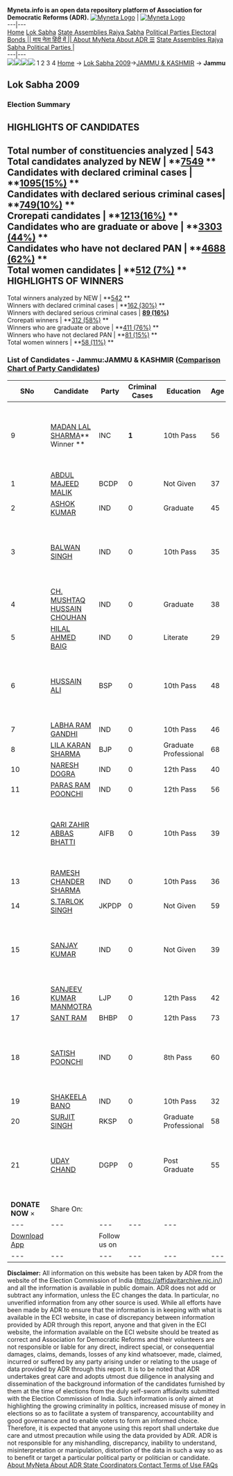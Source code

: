 **Myneta.info is an open data repository platform of Association for Democratic Reforms (ADR).**
[![Myneta Logo](https://www.myneta.info/lib/img/myneta-logo.png)](https://www.myneta.info/) | [![Myneta Logo](https://www.myneta.info/lib/img/adr-logo.png)](https://adrindia.org)  
---|---  
[Home](https://www.myneta.info/) [Lok Sabha](https://www.myneta.info/#ls "Lok Sabha") [ State Assemblies ](https://www.myneta.info/#sa "State Assemblies") [Rajya Sabha](https://www.myneta.info/#rs "Rajya Sabha") [Political Parties ](https://www.myneta.info/party "Political Parties") [ Electoral Bonds ](https://www.myneta.info/electoral_bonds "Electoral Bonds") [ || माय नेता हिंदी में || ](https://translate.google.co.in/translate?prev=hp&hl=en&js=y&u=www.myneta.info&sl=en&tl=hi&history_state0=) [ About MyNeta ](https://adrindia.org/content/about-myneta) [ About ADR ](https://adrindia.org/about-adr/who-we-are) [☰](javascript:void\(0\))
[ State Assemblies ](https://www.myneta.info/#sa "State Assemblies") [ Rajya Sabha ](https://www.myneta.info/#rs "Rajya Sabha") [ Political Parties ](https://www.myneta.info/party "Political Parties")
|   
---|---  
![](https://www.myneta.info/lib/img/banner/banner-1.png)![](https://www.myneta.info/lib/img/banner/banner-2.png)![](https://www.myneta.info/lib/img/banner/banner-3.png)![](https://www.myneta.info/lib/img/banner/banner-4.png)
1  2  3  4 
[Home](https://www.myneta.info/) → [Lok Sabha 2009](https://www.myneta.info/ls2009/)→[JAMMU & KASHMIR](https://www.myneta.info/ls2009/index.php?action=show_constituencies&state_id=9) → **Jammu**
### 
## Lok Sabha 2009
###  Election Summary 
HIGHLIGHTS OF CANDIDATES  
---  
Total number of constituencies analyzed |  543   
Total candidates analyzed by NEW | **[7549](https://www.myneta.info/ls2009/index.php?action=summary&subAction=candidates_analyzed&sort=candidate#summary) **  
Candidates with declared criminal cases | **[1095(15%)](https://www.myneta.info/ls2009/index.php?action=summary&subAction=crime&sort=candidate#summary) **  
Candidates with declared serious criminal cases| **[749(10%)](https://www.myneta.info/ls2009/index.php?action=summary&subAction=serious_crime&sort=candidate#summary) **  
Crorepati candidates | **[1213(16%)](https://www.myneta.info/ls2009/index.php?action=summary&subAction=crorepati&sort=candidate#summary) **  
Candidates who are graduate or above | **[3303 (44%)](https://www.myneta.info/ls2009/index.php?action=summary&subAction=education&sort=candidate#summary) **  
Candidates who have not declared PAN | **[4688 (62%)](https://www.myneta.info/ls2009/index.php?action=summary&subAction=without_pan&sort=candidate#summary) **  
Total women candidates | **[512 (7%)](https://www.myneta.info/ls2009/index.php?action=summary&subAction=women_candidate&sort=candidate#summary) **  
HIGHLIGHTS OF WINNERS  
---  
Total winners analyzed by NEW | **[542](https://www.myneta.info/ls2009/index.php?action=summary&subAction=winner_analyzed&sort=candidate#summary) **  
Winners with declared criminal cases | **[162 (30%)](https://www.myneta.info/ls2009/index.php?action=summary&subAction=winner_crime&sort=candidate#summary) **  
Winners with declared serious criminal cases | **[89 (16%)](https://www.myneta.info/ls2009/index.php?action=summary&subAction=winner_serious_crime&sort=candidate#summary)**  
Crorepati winners | **[312 (58%)](https://www.myneta.info/ls2009/index.php?action=summary&subAction=winner_crorepati&sort=candidate#summary) **  
Winners who are graduate or above | **[411 (76%)](https://www.myneta.info/ls2009/index.php?action=summary&subAction=winner_education&sort=candidate#summary) **  
Winners who have not declared PAN | **[81 (15%)](https://www.myneta.info/ls2009/index.php?action=summary&subAction=winner_without_pan&sort=candidate#summary) **  
Total women winners | **[58 (11%)](https://www.myneta.info/ls2009/index.php?action=summary&subAction=winner_women&sort=candidate#summary) **  
### List of Candidates - Jammu:JAMMU & KASHMIR ([Comparison Chart of Party Candidates](https://www.myneta.info/ls2009/comparisonchart.php?constituency_id=41))
SNo | Candidate| Party| Criminal Cases| Education| Age| Total Assets| Liabilities  
---|---|---|---|---|---|---|---  
9  | [MADAN LAL SHARMA](https://www.myneta.info/ls2009/candidate.php?candidate_id=2087)** Winner ** | INC | **1** | 10th Pass| 56 | ![](https://myneta.info/image_v2.php?myneta_folder=ls2009&candidate_id=2087&col=ta) | ![](https://myneta.info/image_v2.php?myneta_folder=ls2009&candidate_id=2087&col=lia)  
1  | [ABDUL MAJEED MALIK](https://www.myneta.info/ls2009/candidate.php?candidate_id=2093) | BCDP | 0 | Not Given| 37 | Rs 80,000 ~ 80 Thou+ | Rs 0 ~   
2  | [ASHOK KUMAR](https://www.myneta.info/ls2009/candidate.php?candidate_id=2094) | IND | 0 | Graduate| 45 | Rs 44,19,044 ~ 44 Lacs+ | Rs 51,512 ~ 51 Thou+  
3  | [BALWAN SINGH](https://www.myneta.info/ls2009/candidate.php?candidate_id=2095) | IND | 0 | 10th Pass| 35 | ![](https://myneta.info/image_v2.php?myneta_folder=ls2009&candidate_id=2095&col=ta) | ![](https://myneta.info/image_v2.php?myneta_folder=ls2009&candidate_id=2095&col=lia)  
4  | [CH. MUSHTAQ HUSSAIN CHOUHAN](https://www.myneta.info/ls2009/candidate.php?candidate_id=2102) | IND | 0 | Graduate| 38 | Rs 50,000 ~ 50 Thou+ | Rs 0 ~   
5  | [HILAL AHMED BAIG](https://www.myneta.info/ls2009/candidate.php?candidate_id=2104) | IND | 0 | Literate| 29 | Rs 1,60,25,000 ~ 1 Crore+ | Rs 0 ~   
6  | [HUSSAIN ALI](https://www.myneta.info/ls2009/candidate.php?candidate_id=2085) | BSP | 0 | 10th Pass| 48 | ![](https://myneta.info/image_v2.php?myneta_folder=ls2009&candidate_id=2085&col=ta) | ![](https://myneta.info/image_v2.php?myneta_folder=ls2009&candidate_id=2085&col=lia)  
7  | [LABHA RAM GANDHI](https://www.myneta.info/ls2009/candidate.php?candidate_id=2101) | IND | 0 | 10th Pass| 46 | Rs 2,85,000 ~ 2 Lacs+ | Rs 50,000 ~ 50 Thou+  
8  | [LILA KARAN SHARMA](https://www.myneta.info/ls2009/candidate.php?candidate_id=2086) | BJP | 0 | Graduate Professional| 68 | Rs 1,34,49,407 ~ 1 Crore+ | Rs 1,21,108 ~ 1 Lacs+  
10  | [NARESH DOGRA](https://www.myneta.info/ls2009/candidate.php?candidate_id=2103) | IND | 0 | 12th Pass| 40 | Rs 19,99,802 ~ 19 Lacs+ | Rs 1,62,000 ~ 1 Lacs+  
11  | [PARAS RAM POONCHI](https://www.myneta.info/ls2009/candidate.php?candidate_id=2096) | IND | 0 | 12th Pass| 56 | Rs 3,10,000 ~ 3 Lacs+ | Rs 0 ~   
12  | [QARI ZAHIR ABBAS BHATTI](https://www.myneta.info/ls2009/candidate.php?candidate_id=2092) | AIFB | 0 | 10th Pass| 39 | ![](https://myneta.info/image_v2.php?myneta_folder=ls2009&candidate_id=2092&col=ta) | ![](https://myneta.info/image_v2.php?myneta_folder=ls2009&candidate_id=2092&col=lia)  
13  | [RAMESH CHANDER SHARMA](https://www.myneta.info/ls2009/candidate.php?candidate_id=2097) | IND | 0 | 10th Pass| 36 | Rs 5,25,000 ~ 5 Lacs+ | Rs 26,000 ~ 26 Thou+  
14  | [S.TARLOK SINGH](https://www.myneta.info/ls2009/candidate.php?candidate_id=2084) | JKPDP | 0 | Not Given| 59 | Rs 23,40,000 ~ 23 Lacs+ | Rs 0 ~   
15  | [SANJAY KUMAR](https://www.myneta.info/ls2009/candidate.php?candidate_id=2099) | IND | 0 | Not Given| 39 | ![](https://myneta.info/image_v2.php?myneta_folder=ls2009&candidate_id=2099&col=ta) | ![](https://myneta.info/image_v2.php?myneta_folder=ls2009&candidate_id=2099&col=lia)  
16  | [SANJEEV KUMAR MANMOTRA](https://www.myneta.info/ls2009/candidate.php?candidate_id=2091) | LJP | 0 | 12th Pass| 42 | Rs 32,49,800 ~ 32 Lacs+ | Rs 3,48,186 ~ 3 Lacs+  
17  | [SANT RAM](https://www.myneta.info/ls2009/candidate.php?candidate_id=2090) | BHBP | 0 | 12th Pass| 73 | Rs 8,00,000 ~ 8 Lacs+ | Rs 0 ~   
18  | [SATISH POONCHI](https://www.myneta.info/ls2009/candidate.php?candidate_id=2098) | IND | 0 | 8th Pass| 60 | ![](https://myneta.info/image_v2.php?myneta_folder=ls2009&candidate_id=2098&col=ta) | ![](https://myneta.info/image_v2.php?myneta_folder=ls2009&candidate_id=2098&col=lia)  
19  | [SHAKEELA BANO](https://www.myneta.info/ls2009/candidate.php?candidate_id=2100) | IND | 0 | 10th Pass| 32 | Rs 83,00,000 ~ 83 Lacs+ | Rs 0 ~   
20  | [SURJIT SINGH](https://www.myneta.info/ls2009/candidate.php?candidate_id=2089) | RKSP | 0 | Graduate Professional| 58 | Rs 50,000 ~ 50 Thou+ | Rs 30,000 ~ 30 Thou+  
21  | [UDAY CHAND](https://www.myneta.info/ls2009/candidate.php?candidate_id=2088) | DGPP | 0 | Post Graduate| 55 | ![](https://myneta.info/image_v2.php?myneta_folder=ls2009&candidate_id=2088&col=ta) | ![](https://myneta.info/image_v2.php?myneta_folder=ls2009&candidate_id=2088&col=lia)  
|  **DONATE NOW** × |  Share On:  | [](https://api.whatsapp.com/send?text=https%3A%2F%2Fmyneta.info%2Fpunjab2022%2Findex.php%3Faction%3Dshow_constituencies%26state_id%3D19) | [](https://www.facebook.com/sharer/sharer.php?u=https%3A%2F%2Fmyneta.info%2Fpunjab2022%2Findex.php%3Faction%3Dshow_constituencies%26state_id%3D19) | [](https://twitter.com/share?url=https%3A%2F%2Fmyneta.info%2Fpunjab2022%2Findex.php%3Faction%3Dshow_constituencies%26state_id%3D19)  
---|---|---|---|---  
| [ Download App ](https://play.google.com/store/apps/details?id=com.webrosoft.myneta1&pcampaignid=pcampaignidMKT-Other-global-all-co-prtnr-py-PartBadge-Mar2515-1) | [](https://play.google.com/store/apps/details?id=com.webrosoft.myneta1&pcampaignid=pcampaignidMKT-Other-global-all-co-prtnr-py-PartBadge-Mar2515-1) |  Follow us on  | [](https://www.facebook.com/adrindia.org/) | [](https://twitter.com/adrspeaks) | [](https://groups.google.com/g/national-election-watch?hl=en&pli=1) | [](https://www.instagram.com/adrspeaks/) | [](https://www.youtube.com/user/adrspeaks) | [](https://sharechat.com/profile/adrspeaks)  
---|---|---|---|---|---|---|---|---  
**Disclaimer:** All information on this website has been taken by ADR from the website of the Election Commission of India (https://affidavitarchive.nic.in/) and all the information is available in public domain. ADR does not add or subtract any information, unless the EC changes the data. In particular, no unverified information from any other source is used. While all efforts have been made by ADR to ensure that the information is in keeping with what is available in the ECI website, in case of discrepancy between information provided by ADR through this report, anyone and that given in the ECI website, the information available on the ECI website should be treated as correct and Association for Democratic Reforms and their volunteers are not responsible or liable for any direct, indirect special, or consequential damages, claims, demands, losses of any kind whatsoever, made, claimed, incurred or suffered by any party arising under or relating to the usage of data provided by ADR through this report. It is to be noted that ADR undertakes great care and adopts utmost due diligence in analysing and dissemination of the background information of the candidates furnished by them at the time of elections from the duly self-sworn affidavits submitted with the Election Commission of India. Such information is only aimed at highlighting the growing criminality in politics, increased misuse of money in elections so as to facilitate a system of transparency, accountability and good governance and to enable voters to form an informed choice. Therefore, it is expected that anyone using this report shall undertake due care and utmost precaution while using the data provided by ADR. ADR is not responsible for any mishandling, discrepancy, inability to understand, misinterpretation or manipulation, distortion of the data in such a way so as to benefit or target a particular political party or politician or candidate. 
[ About MyNeta ](https://adrindia.org/content/about-myneta) [ About ADR ](https://adrindia.org/about-adr/who-we-are) [ State Coordinators ](https://adrindia.org/about-adr/state-coordinators) [ Contact ](https://adrindia.org/contact-us) [ Terms of Use ](https://adrindia.org/content/adr-terms-use) [ FAQs ](https://adrindia.org/content/faqs)
